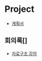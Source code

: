 # Project

* [계획서](https://github.com/hbyul35/Project/blob/main/%EA%B3%84%ED%9A%8D%EC%84%9C.md)

## 회의록[]

* [자료구조 강의](https://github.com/hbyul35/Data-Structure/blob/master/DataStructures/Base.md)
